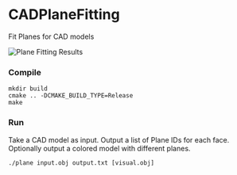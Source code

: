 # CADPlaneFitting
Fit Planes for CAD models

![Plane Fitting Results](https://github.com/hjwdzh/CADPlaneFitting/raw/master/res/teaser.png)

### Compile
```
mkdir build
cmake .. -DCMAKE_BUILD_TYPE=Release
make
```

### Run
Take a CAD model as input. Output a list of Plane IDs for each face. Optionally output a colored model with different planes.
```
./plane input.obj output.txt [visual.obj]
```